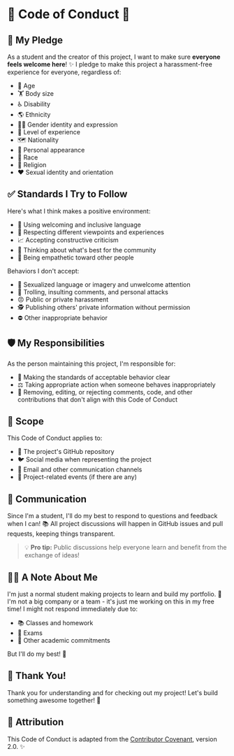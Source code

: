 # 🌟 Code of Conduct 🌟

## 🤝 My Pledge

As a student and the creator of this project, I want to make sure **everyone feels welcome here**! ✨ I pledge to make this project a harassment-free experience for everyone, regardless of:
- 👶 Age
- 🏋️ Body size
- ♿ Disability
- 🌎 Ethnicity
- 🏳️‍🌈 Gender identity and expression
- 🧠 Level of experience
- 🗺️ Nationality
- 👤 Personal appearance
- 🌈 Race
- 🙏 Religion
- ❤️ Sexual identity and orientation

## ✅ Standards I Try to Follow

Here's what I think makes a positive environment:

* 💬 Using welcoming and inclusive language
* 🔄 Respecting different viewpoints and experiences
* 📈 Accepting constructive criticism
* 🌱 Thinking about what's best for the community
* 💖 Being empathetic toward other people

Behaviors I don't accept:

* 🚫 Sexualized language or imagery and unwelcome attention
* 👹 Trolling, insulting comments, and personal attacks
* 😠 Public or private harassment
* 🕵️ Publishing others' private information without permission
* ⛔ Other inappropriate behavior

## 🛡️ My Responsibilities

As the person maintaining this project, I'm responsible for:
- 📝 Making the standards of acceptable behavior clear
- ⚖️ Taking appropriate action when someone behaves inappropriately
- 🧹 Removing, editing, or rejecting comments, code, and other contributions that don't align with this Code of Conduct

## 🔭 Scope

This Code of Conduct applies to:
- 📁 The project's GitHub repository
- 🐦 Social media when representing the project
- 📧 Email and other communication channels
- 🎪 Project-related events (if there are any)

## 💬 Communication

Since I'm a student, I'll do my best to respond to questions and feedback when I can! 📚 All project discussions will happen in GitHub issues and pull requests, keeping things transparent.

> 💡 **Pro tip:** Public discussions help everyone learn and benefit from the exchange of ideas!

## 🧑‍🎓 A Note About Me

I'm just a normal student making projects to learn and build my portfolio. 🎒 I'm not a big company or a team - it's just me working on this in my free time! I might not respond immediately due to:
- 📚 Classes and homework
- 📝 Exams
- 🎯 Other academic commitments

But I'll do my best! 💪

## 🙌 Thank You!

Thank you for understanding and for checking out my project! Let's build something awesome together! 🚀

## 📜 Attribution

This Code of Conduct is adapted from the [Contributor Covenant](https://www.contributor-covenant.org), version 2.0. ✨ 